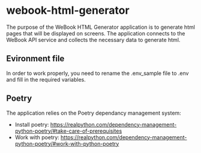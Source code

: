 # webook-html-generator

The purpose of the WeBook HTML Generator application is to generate html pages that will be displayed on screens. The application connects to the WeBook API service and collects the necessary data to generate html.

## Evironment file
In order to work properly, you need to rename the .env_sample file to .env and fill in the required variables.

## Poetry
The application relies on the Poetry dependancy management system:
- Install poetry: https://realpython.com/dependency-management-python-poetry/#take-care-of-prerequisites
- Work with poetry: https://realpython.com/dependency-management-python-poetry/#work-with-python-poetry
